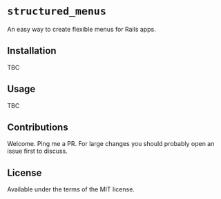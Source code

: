 # `structured_menus`
An easy way to create flexible menus for Rails apps.

## Installation
TBC
    
## Usage
TBC

## Contributions
Welcome. Ping me a PR. For large changes you should probably open an issue first to discuss.

## License
Available under the terms of the MIT license.